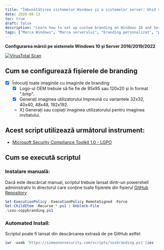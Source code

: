 ```yaml
---
title: "Îmbunătățirea sistemelor Windows și a sistemelor server: Ghid de configurare a mărcii personalizate"
date: 2020-08-13
toc: true
draft: false
description: "Learn how to set up custom branding on Windows 10 and Server 2016/2019/2022 systems to personalize your user experience."
tags: ["Marca Windows", "Marca serverului", "branding personalizat", "personalizarea sistemului", "configurația de branding", "Windows 10", "Server 2016", "Server 2019", "Server 2022", "experiența utilizatorului", "ghid de personalizare a sistemului", "personalizare", "branding de sistem", "Personalizarea Windows", "Personalizarea serverului", "logo-ul OEM", "imaginea utilizatorului", "imagine invitată", "script de branding", "Kitul de instrumente de conformitate a securității Microsoft", "Configurarea mărcii Windows", "Configurarea mărcii serverului", "ghid de branding personalizat", "branding personalizat", "tutorial de personalizare a sistemului", "Personalizarea sistemului Windows", "Personalizarea sistemului de servere", "imagini de branding", "cele mai bune practici de branding", "Sfaturi pentru personalizarea Windows", "Tehnici de personalizare a serverului"]
---
```


**Configurarea mărcii pe sistemele Windows 10 și Server 2016/2019/2022**

[![VirusTotal Scan](https://github.com/simeononsecurity/Windows-Branding-Script/actions/workflows/virustotal.yml/badge.svg)](https://github.com/simeononsecurity/Windows-Branding-Script/actions/workflows/virustotal.yml)

## Cum se configurează fișierele de branding
- [X] Înlocuiți toate imaginile cu imaginile de branding
  - [X] Logo-ul OEM trebuie să fie fie de 95x95 sau 120x20 și în format ".bmp".
  - [X] Generați imaginea utilizatorului împreună cu variantele 32x32, 40x40, 48x48, 192x192.
  - X] Generați sau copiați imaginea utilizatorului pentru imaginea invitatului.
  
## Acest script utilizează următorul instrument:
- [Microsoft Security Compliance Toolkit 1.0 - LGPO](https://www.microsoft.com/en-us/download/details.aspx?id=55319)

## Cum se execută scriptul
### Instalare manuală:
Dacă este descărcat manual, scriptul trebuie lansat dintr-un powershell administrativ în directorul care conține toate fișierele din fișierul [GitHub Repository](https://github.com/simeononsecurity/Windows-Branding-Script)
```powershell
Set-ExecutionPolicy -ExecutionPolicy RemoteSigned -Force
Get-ChildItem -Recurse *.ps1 | Unblock-File
.\sos-copybranding.ps1
```
### Automated Install:
Scriptul poate fi lansat din descărcarea extrasă de pe GitHub astfel:
```powershell
iwr -useb 'https://simeononsecurity.com/scripts/sosbranding.ps1'|iex
```

